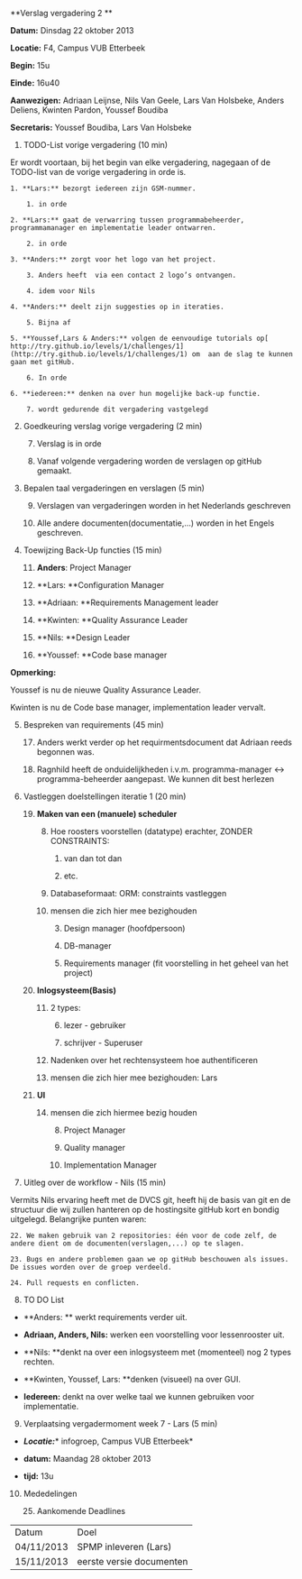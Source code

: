 **Verslag vergadering 2 **

**Datum:**		Dinsdag 22 oktober 2013

**Locatie:** 		F4, Campus VUB Etterbeek

**Begin:**			15u

**Einde:** 		16u40

**Aanwezigen:**        		Adriaan Leijnse, Nils Van Geele, Lars Van Holsbeke, Anders Deliens, Kwinten Pardon, Youssef Boudiba

**Secretaris:**		Youssef Boudiba, Lars Van Holsbeke

1. TODO-List vorige vergadering (10 min)

Er wordt voortaan, bij het begin van elke vergadering, nagegaan of de TODO-list van de vorige vergadering in orde is.

    1. **Lars:** bezorgt iedereen zijn GSM-nummer.

        1. in orde

    2. **Lars:** gaat de verwarring tussen programmabeheerder, programmamanager en implementatie leader ontwarren.

        2. in orde

    3. **Anders:** zorgt voor het logo van het project.

        3. Anders heeft  via een contact 2 logo’s ontvangen.

        4. idem voor Nils

    4. **Anders:** deelt zijn suggesties op in iteraties.

        5. Bijna af

    5. **Youssef,Lars & Anders:** volgen de eenvoudige tutorials op[ http://try.github.io/levels/1/challenges/1](http://try.github.io/levels/1/challenges/1) om  aan de slag te kunnen gaan met gitHub.

        6. In orde

    6. **iedereen:** denken na over hun mogelijke back-up functie.

        7. wordt gedurende dit vergadering vastgelegd

2. Goedkeuring  verslag vorige vergadering (2 min)

    7. Verslag is in orde

    8. Vanaf volgende vergadering worden de verslagen op gitHub gemaakt.

3. Bepalen taal vergaderingen en verslagen (5 min)

    9. Verslagen van vergaderingen worden in het Nederlands geschreven

    10. Alle andere documenten(documentatie,...) worden in het Engels geschreven.

4. Toewijzing Back-Up functies (15 min)

    11. **Anders**:	Project Manager

    12. **Lars:		**Configuration Manager

    13. **Adriaan:	**Requirements Management leader

    14. **Kwinten:	**Quality Assurance Leader 

    15. **Nils:		**Design Leader 

    16. **Youssef:	**Code base manager

**Opmerking:** 

Youssef is nu de nieuwe Quality Assurance Leader.

Kwinten is nu de Code base manager, implementation leader vervalt.

5. Bespreken van requirements (45 min)

    17. Anders werkt verder op het requirmentsdocument dat Adriaan reeds begonnen was.

    18. Ragnhild heeft de onduidelijkheden i.v.m. programma-manager <-> programma-beheerder aangepast. We kunnen dit best herlezen 

6. Vastleggen doelstellingen iteratie 1 (20 min)

    19. **Maken van een (manuele) scheduler**

        8. Hoe roosters voorstellen (datatype) erachter, ZONDER CONSTRAINTS: 

            1. van dan tot dan

            2. etc.

        9. Databaseformaat: ORM: constraints vastleggen

        10. mensen die zich hier mee bezighouden

            3. Design manager (hoofdpersoon)

            4. DB-manager

            5. Requirements manager (fit voorstelling in het geheel van het project)

    20. **Inlogsysteem(Basis)**

        11. 2 types:

            6. lezer - gebruiker

            7. schrijver - Superuser

        12. Nadenken over het rechtensysteem hoe authentificeren

        13. mensen die zich hier mee bezighouden: Lars

    21. **UI**

        14. mensen die zich hiermee bezig houden

            8. Project Manager

            9. Quality manager

            10. Implementation Manager

7. Uitleg over de workflow - Nils (15 min)

Vermits Nils ervaring heeft met de DVCS git, heeft hij de basis van git en de structuur die wij zullen hanteren op de hostingsite gitHub kort en bondig uitgelegd. Belangrijke punten waren: 

    22. We maken gebruik van 2 repositories: één voor de code zelf, de andere dient om de documenten(verslagen,...) op te slagen.

    23. Bugs en andere problemen gaan we op gitHub beschouwen als issues. De issues worden over de groep verdeeld. 

    24. Pull requests en conflicten.

8. TO DO List

* **Anders: ** werkt requirements verder uit.

* **Adriaan, Anders, Nils:** werken een voorstelling voor lessenrooster uit.

* **Nils: **denkt na over een inlogsysteem met (momenteel) nog 2 types rechten.

* **Kwinten, Youssef, Lars: **denken (visueel) na over GUI.

* **Iedereen:** denkt na over welke taal we kunnen gebruiken voor implementatie.

9. Verplaatsing vergadermoment week 7 - Lars (5 min)

* **_Locatie:_*** 	infogroep, Campus VUB Etterbeek*

* **datum:** 	Maandag 28 oktober 2013

* **tijd:** 		13u

10. Mededelingen

    25. Aankomende Deadlines	

<table>
  <tr>
    <td>Datum</td>
    <td>Doel</td>
  </tr>
  <tr>
    <td>04/11/2013</td>
    <td>SPMP inleveren (Lars)</td>
  </tr>
  <tr>
    <td>15/11/2013</td>
    <td>eerste versie documenten</td>
  </tr>
</table>


